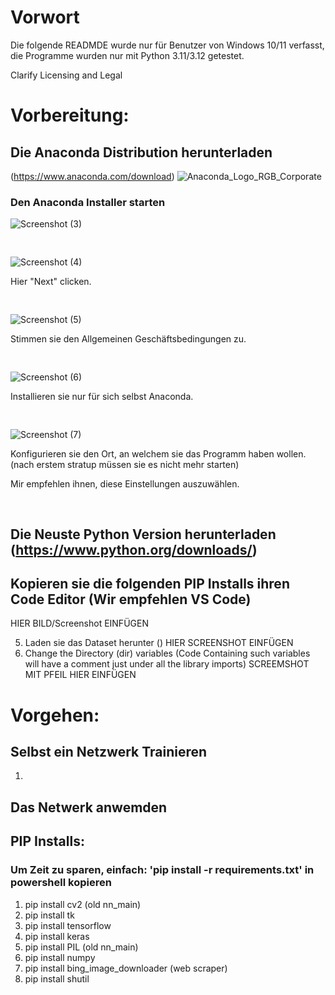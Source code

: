 # Vorwort
Die folgende READMDE wurde nur für Benutzer von Windows 10/11 verfasst, die Programme wurden nur mit Python 3.11/3.12 getestet. 

Clarify Licensing and Legal



# Vorbereitung:
## Die Anaconda Distribution herunterladen 
(https://www.anaconda.com/download)
   ![Anaconda_Logo_RGB_Corporate](https://github.com/Yoichiro1/Neuronales-Netzwerk/assets/158302206/a3ec9da3-e883-493f-9fbf-dfd9866e5af5)

### Den Anaconda Installer starten
![Screenshot (3)](https://github.com/Yoichiro1/Neuronales-Netzwerk/assets/158302206/60558f8e-0d72-43f4-a420-51300d460938)


<pre>

</pre>


![Screenshot (4)](https://github.com/Yoichiro1/Neuronales-Netzwerk/assets/158302206/6c9a5c54-379b-4755-9357-e28a2fddc537)

Hier "Next" clicken.

<pre>

</pre>


![Screenshot (5)](https://github.com/Yoichiro1/Neuronales-Netzwerk/assets/158302206/7cf7f7c2-fcc3-4c4a-b7be-b50857d9212d)

Stimmen sie den Allgemeinen Geschäftsbedingungen zu.


<pre>

</pre>


![Screenshot (6)](https://github.com/Yoichiro1/Neuronales-Netzwerk/assets/158302206/50bb9cca-d802-4ccb-8803-29836e98ceef)

Installieren sie nur für sich selbst Anaconda.

<pre>

</pre>


![Screenshot (7)](https://github.com/Yoichiro1/Neuronales-Netzwerk/assets/158302206/0f588711-36b8-42f1-9349-d5006df90a2b)

Konfigurieren sie den Ort, an welchem sie das Programm haben wollen. (nach erstem stratup müssen sie es nicht mehr starten)

Mir empfehlen ihnen, diese Einstellungen auszuwählen.

<pre>

</pre>


## Die Neuste Python Version herunterladen (https://www.python.org/downloads/)

## Kopieren sie die folgenden PIP Installs ihren Code Editor (Wir empfehlen VS Code)
   HIER BILD/Screenshot EINFÜGEN
 

5. Laden sie das Dataset herunter ()
   HIER SCREENSHOT EINFÜGEN
6. Change the Directory (dir) variables (Code Containing such variables will have a comment just under all the library imports)
SCREEMSHOT MIT PFEIL HIER EINFÜGEN




# Vorgehen:
## Selbst ein Netzwerk Trainieren
1. 

## Das Netwerk anwemden








## PIP Installs:
### Um Zeit zu sparen, einfach: 'pip install -r requirements.txt' in powershell kopieren
1.  pip install cv2 (old nn_main)
2.  pip install tk
3.  pip install tensorflow
4.  pip install keras
5.  pip install PIL (old nn_main)
6.  pip install numpy
7.  pip install bing_image_downloader (web scraper)
8.  pip install shutil

